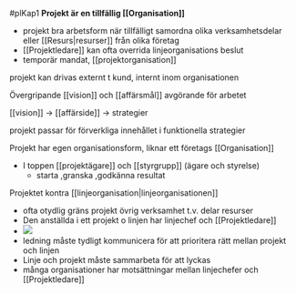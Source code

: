 #plKap1
**Projekt är en tillfällig [[Organisation]]**
- projekt bra arbetsform när tillfälligt samordna olika verksamhetsdelar eller [[Resurs|resurser]] från olika företag
- [[Projektledare]] kan ofta overrida linjeorganisations beslut
- temporär mandat, [[projektorganisation]]

projekt kan drivas externt t kund, internt inom organisationen

Övergripande [[vision]] och [[affärsmål]] avgörande för arbetet

[[vision]] → [[affärside]] → strategier

projekt passar för förverkliga innehållet i funktionella strategier

Projekt har egen organisationsform, liknar ett företags [[Organisation]]
- I toppen [[projektägare]] och [[styrgrupp]] (ägare och styrelse)
	- starta ,granska ,godkänna resultat


Projektet kontra [[linjeorganisation|linjeorganisationen]]
- ofta otydlig gräns projekt övrig verksamhet t.v. delar resurser
- Den anställda i ett projekt o linjen har linjechef och [[Projektledare]]
- ![](https://lh7-us.googleusercontent.com/8BJ-a-afgNCd7udPw4kuB20oGEdKpDc6QYBwMqNZsJxGOIPFq0UpyjLBI0bNYvhXjZrMz5zcorlGf-H8C4m_GvZvHTwN06spVLm2Inzn_C2beKRYiI_CV95gAPOpUnvLk7vHDRGhT4jGU5RsNqMINQo)
- ledning måste tydligt kommunicera för att prioritera rätt mellan projekt och linjen
- Linje och projekt måste sammarbeta för att lyckas
- många organisationer har motsättningar mellan linjechefer och [[Projektledare]]


